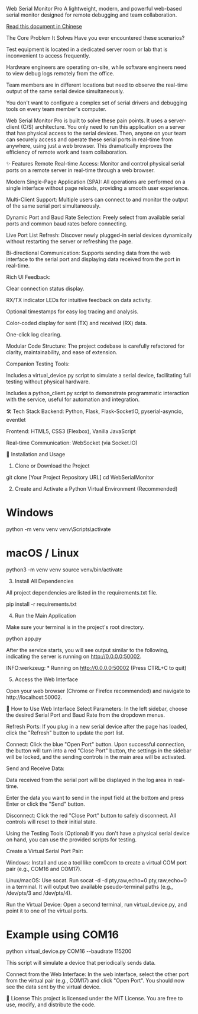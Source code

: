 Web Serial Monitor Pro
A lightweight, modern, and powerful web-based serial monitor designed for remote debugging and team collaboration.

[Read this document in Chinese](README.CN.md)

The Core Problem It Solves
Have you ever encountered these scenarios?

Test equipment is located in a dedicated server room or lab that is inconvenient to access frequently.

Hardware engineers are operating on-site, while software engineers need to view debug logs remotely from the office.

Team members are in different locations but need to observe the real-time output of the same serial device simultaneously.

You don't want to configure a complex set of serial drivers and debugging tools on every team member's computer.

Web Serial Monitor Pro is built to solve these pain points. It uses a server-client (C/S) architecture. You only need to run this application on a server that has physical access to the serial devices. Then, anyone on your team can securely access and operate these serial ports in real-time from anywhere, using just a web browser. This dramatically improves the efficiency of remote work and team collaboration.

✨ Features
Remote Real-time Access: Monitor and control physical serial ports on a remote server in real-time through a web browser.

Modern Single-Page Application (SPA): All operations are performed on a single interface without page reloads, providing a smooth user experience.

Multi-Client Support: Multiple users can connect to and monitor the output of the same serial port simultaneously.

Dynamic Port and Baud Rate Selection: Freely select from available serial ports and common baud rates before connecting.

Live Port List Refresh: Discover newly plugged-in serial devices dynamically without restarting the server or refreshing the page.

Bi-directional Communication: Supports sending data from the web interface to the serial port and displaying data received from the port in real-time.

Rich UI Feedback:

Clear connection status display.

RX/TX indicator LEDs for intuitive feedback on data activity.

Optional timestamps for easy log tracing and analysis.

Color-coded display for sent (TX) and received (RX) data.

One-click log clearing.

Modular Code Structure: The project codebase is carefully refactored for clarity, maintainability, and ease of extension.

Companion Testing Tools:

Includes a virtual_device.py script to simulate a serial device, facilitating full testing without physical hardware.

Includes a python_client.py script to demonstrate programmatic interaction with the service, useful for automation and integration.

🛠️ Tech Stack
Backend: Python, Flask, Flask-SocketIO, pyserial-asyncio, eventlet

Frontend: HTML5, CSS3 (Flexbox), Vanilla JavaScript

Real-time Communication: WebSocket (via Socket.IO)

🚀 Installation and Usage
1. Clone or Download the Project

git clone [Your Project Repository URL]
cd WebSerialMonitor

2. Create and Activate a Python Virtual Environment (Recommended)

# Windows
python -m venv venv
venv\Scripts\activate

# macOS / Linux
python3 -m venv venv
source venv/bin/activate

3. Install All Dependencies

All project dependencies are listed in the requirements.txt file.

pip install -r requirements.txt

4. Run the Main Application

Make sure your terminal is in the project's root directory.

python app.py

After the service starts, you will see output similar to the following, indicating the server is running on http://0.0.0.0:50002.

INFO:werkzeug: * Running on http://0.0.0.0:50002
(Press CTRL+C to quit)

5. Access the Web Interface

Open your web browser (Chrome or Firefox recommended) and navigate to http://localhost:50002.

📖 How to Use
Web Interface
Select Parameters: In the left sidebar, choose the desired Serial Port and Baud Rate from the dropdown menus.

Refresh Ports: If you plug in a new serial device after the page has loaded, click the "Refresh" button to update the port list.

Connect: Click the blue "Open Port" button. Upon successful connection, the button will turn into a red "Close Port" button, the settings in the sidebar will be locked, and the sending controls in the main area will be activated.

Send and Receive Data:

Data received from the serial port will be displayed in the log area in real-time.

Enter the data you want to send in the input field at the bottom and press Enter or click the "Send" button.

Disconnect: Click the red "Close Port" button to safely disconnect. All controls will reset to their initial state.

Using the Testing Tools (Optional)
If you don't have a physical serial device on hand, you can use the provided scripts for testing.

Create a Virtual Serial Port Pair:

Windows: Install and use a tool like com0com to create a virtual COM port pair (e.g., COM16 and COM17).

Linux/macOS: Use socat. Run socat -d -d pty,raw,echo=0 pty,raw,echo=0 in a terminal. It will output two available pseudo-terminal paths (e.g., /dev/pts/3 and /dev/pts/4).

Run the Virtual Device:
Open a second terminal, run virtual_device.py, and point it to one of the virtual ports.

# Example using COM16
python virtual_device.py COM16 --baudrate 115200

This script will simulate a device that periodically sends data.

Connect from the Web Interface:
In the web interface, select the other port from the virtual pair (e.g., COM17) and click "Open Port". You should now see the data sent by the virtual device.

📜 License
This project is licensed under the MIT License. You are free to use, modify, and distribute the code.